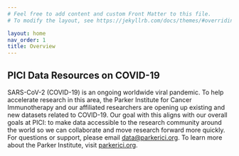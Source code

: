 ```yaml
---
# Feel free to add content and custom Front Matter to this file.
# To modify the layout, see https://jekyllrb.com/docs/themes/#overriding-theme-defaults

layout: home
nav_order: 1
title: Overview
---
```


## PICI Data Resources on COVID-19

SARS-CoV-2 (COVID-19) is an ongoing worldwide viral pandemic. To help accelerate research in this area, the Parker Institute for Cancer Immunotherapy and our affiliated researchers are opening up existing and new datasets related to COVID-19. Our goal with this aligns with our overall goals at PICI: to make data accessible to the research community around the world so we can collaborate and move research forward more quickly. For questions or support, please email [data@parkerici.org](mailto:data@parkerici.org). To learn more about the Parker Institute, visit [parkerici.org](parkerici.org).

